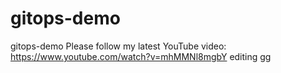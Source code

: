 # gitops-demo
gitops-demo
Please follow my latest YouTube video: https://www.youtube.com/watch?v=mhMMNl8mgbY
editing 
gg
 
  

